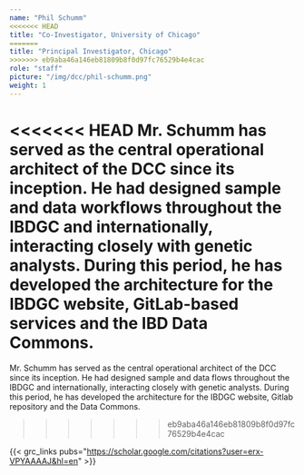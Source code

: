 ```yaml
---
name: "Phil Schumm"
<<<<<<< HEAD
title: "Co-Investigator, University of Chicago"
=======
title: "Principal Investigator, Chicago"
>>>>>>> eb9aba46a146eb81809b8f0d97fc76529b4e4cac
role: "staff"
picture: "/img/dcc/phil-schumm.png"
weight: 1
---
```


<<<<<<< HEAD
Mr. Schumm has served as the central operational architect of the DCC since its inception. He had designed sample and data workflows throughout the IBDGC and internationally, interacting closely with genetic analysts. During this period, he has developed the architecture for the IBDGC website, GitLab-based services and the IBD Data Commons.
=======
Mr. Schumm has served as the central operational architect of the DCC since its inception. He had designed sample and data flows throughout the IBDGC and internationally, interacting closely with genetic analysts. During this period, he has developed the architecture for the IBDGC website, Gitlab repository and the Data Commons.
>>>>>>> eb9aba46a146eb81809b8f0d97fc76529b4e4cac

{{< grc_links pubs="https://scholar.google.com/citations?user=erx-VPYAAAAJ&hl=en" >}}
